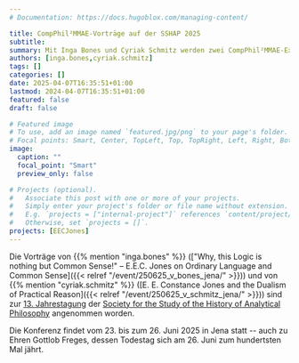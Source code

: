 ```yaml
---
# Documentation: https://docs.hugoblox.com/managing-content/

title: CompPhil²MMAE-Vorträge auf der SSHAP 2025
subtitle: 
summary: Mit Inga Bones und Cyriak Schmitz werden zwei CompPhil²MMAE-Expert:innen zur Geschichte der Analytischen Philosophie auf der [13. Jahrestagung](https://www.gw.uni-jena.de/69663/tagung-sshap-2025) der [Society for the Study of the History of Analytical Philosophy](http://sshap.org/about/) vortragen.  
authors: [inga.bones,cyriak.schmitz]
tags: []
categories: []
date: 2025-04-07T16:35:51+01:00
lastmod: 2024-04-07T16:35:51+01:00
featured: false
draft: false

# Featured image
# To use, add an image named `featured.jpg/png` to your page's folder.
# Focal points: Smart, Center, TopLeft, Top, TopRight, Left, Right, BottomLeft, Bottom, BottomRight.
image:
  caption: ""
  focal_point: "Smart"
  preview_only: false

# Projects (optional).
#   Associate this post with one or more of your projects.
#   Simply enter your project's folder or file name without extension.
#   E.g. `projects = ["internal-project"]` references `content/project/deep-learning/index.md`.
#   Otherwise, set `projects = []`.
projects: [EECJones]
---
```


Die Vorträge von {{% mention "inga.bones" %}} (["Why, this Logic is nothing but Common Sense!" – E.E.C. Jones on Ordinary Language and Common Sense]({{< relref "/event/250625_v_bones_jena/" >}})) und von {{% mention "cyriak.schmitz" %}} ([E. E. Constance Jones and the Dualism of Practical Reason]({{< relref "/event/250625_v_schmitz_jena/" >}})) sind zur [13. Jahrestagung](https://www.gw.uni-jena.de/69663/tagung-sshap-2025) der [Society for the Study of the History of Analytical Philosophy](http://sshap.org/about/) angenommen worden.

<!--more-->

Die Konferenz findet vom 23. bis zum 26. Juni 2025 in Jena statt -- auch zu Ehren Gottlob Freges, dessen Todestag sich am 26. Juni zum hundertsten Mal jährt. 


